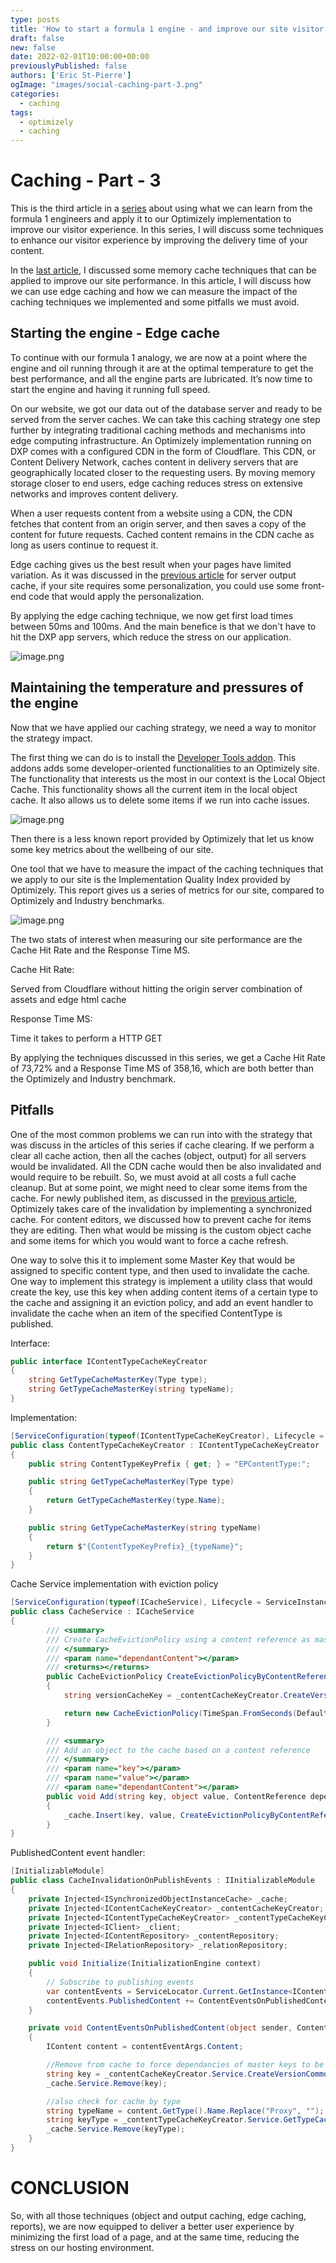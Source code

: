 ```yaml
---
type: posts
title: 'How to start a formula 1 engine - and improve our site visitor experience (part 3)'
draft: false
new: false
date: 2022-02-01T10:00:00+00:00
previouslyPublished: false
authors: ['Eric St-Pierre']
ogImage: "images/social-caching-part-3.png"
categories:
  - caching
tags:
  - optimizely
  - caching
---
```


# Caching - Part - 3

This is the third article in a [series](https://eric.st-pierre.xyz/categories/caching/) about using what we can learn from the formula 1 engineers and apply it to our Optimizely implementation to improve our visitor experience. In this series, I will discuss some techniques to enhance our visitor experience by improving the delivery time of your content.

In the [last article](https://eric.st-pierre.xyz/posts/caching-strategy-part-2/), I discussed some memory cache techniques that can be applied to improve our site performance.   In this article, I will discuss how we can use edge caching and how we can measure the impact of the caching techniques we implemented and some pitfalls we must avoid.

## Starting the engine - Edge cache

To continue with our formula 1 analogy, we are now at a point where the engine and oil running through it are at the optimal temperature to get the best performance, and all the engine parts are lubricated.  It’s now time to start the engine and having it running full speed.

On our website, we got our data out of the database server and ready to be served from the server caches.  We can take this caching strategy one step further by integrating traditional caching methods and mechanisms into edge computing infrastructure. An Optimizely implementation running on DXP comes with a configured CDN in the form of Cloudflare. This CDN, or Content Delivery Network, caches content in delivery servers that are geographically located closer to the requesting users.  By moving memory storage closer to end users, edge caching reduces stress on extensive networks and improves content delivery.

When a user requests content from a website using a CDN, the CDN fetches that content from an origin server, and then saves a copy of the content for future requests. Cached content remains in the CDN cache as long as users continue to request it.

Edge caching gives us the best result when your pages have limited variation.  As it was discussed in the [previous article](https://eric.st-pierre.xyz/posts/caching-strategy-part-2/) for server output cache, if your site requires some personalization, you could use some front-end code that would apply the personalization.

By applying the edge caching technique, we now get first load times between 50ms and 100ms.  And the main benefice is that we don't have to hit the DXP app servers, which reduce the stress on our application.

![image.png](images/benchmark-1.png)

## Maintaining the temperature and pressures of the engine

Now that we have applied our caching strategy, we need a way to monitor the strategy impact.

The first thing we can do is to install the [Developer Tools addon](https://nuget.optimizely.com/package?id=EPiServer.DeveloperTools).  This addons adds some developer-oriented functionalities to an Optimizely site.  The functionality that interests us the most in our context is the Local Object Cache.  This functionality shows all the current item in the local object cache.  It also allows us to delete some items if we run into cache issues.

![image.png](images/optimizely-developer-tools.png)

Then there is a less known report provided by Optimizely that let us know some key metrics about the wellbeing of our site.

One tool that we have to measure the impact of the caching techniques that we apply to our site is the Implementation Quality Index provided by Optimizely.  This report gives us a series of metrics for our site, compared to Optimizely and Industry benchmarks.

![image.png](images/report-quality-index.png)

The two stats of interest when measuring our site performance are the Cache Hit Rate and the Response Time MS.

Cache Hit Rate:

Served from Cloudflare without hitting the origin server combination of assets and edge html cache

Response Time MS:

Time it takes to perform a HTTP GET

By applying the techniques discussed in this series, we get a Cache Hit Rate of 73,72% and a Response Time MS of 358,16, which are both better than the Optimizely and Industry benchmark.

## Pitfalls

One of the most common problems we can run into with the strategy that was discuss in the articles of this series if cache clearing.  If we perform a clear all cache action, then all the caches (object, output) for all servers would be invalidated.  All the CDN cache would then be also invalidated and would require to be rebuilt.  So, we must avoid at all costs a full cache cleanup.  But at some point, we might need to clear some items from the cache.  For newly published item, as discussed in the [previous article](https://eric.st-pierre.xyz/posts/caching-strategy-part-2/), Optimizely takes care of the invalidation by implementing a synchronized cache.  For content editors, we discussed how to prevent cache for items they are editing.  Then what would be missing is the custom object cache and some items for which you would want to force a cache refresh.

One way to solve this it to implement some Master Key that would be assigned to specific content type, and then used to invalidate the cache.  One way to implement this strategy is implement a utility class that would create the key, use this key when adding content items of a certain type to the cache and assigning it an eviction policy, and add an event handler to invalidate the cache when an item of the specified ContentType is published.

Interface:

```cs
public interface IContentTypeCacheKeyCreator
{
    string GetTypeCacheMasterKey(Type type);
    string GetTypeCacheMasterKey(string typeName);
}
```

Implementation:

```cs
[ServiceConfiguration(typeof(IContentTypeCacheKeyCreator), Lifecycle = ServiceInstanceScope.Transient)]
public class ContentTypeCacheKeyCreator : IContentTypeCacheKeyCreator
{
    public string ContentTypeKeyPrefix { get; } = "EPContentType:";

    public string GetTypeCacheMasterKey(Type type)
    {
        return GetTypeCacheMasterKey(type.Name);
    }

    public string GetTypeCacheMasterKey(string typeName)
    {
        return $"{ContentTypeKeyPrefix}_{typeName}";
    }
}
```

Cache Service implementation with eviction policy

```cs
[ServiceConfiguration(typeof(ICacheService), Lifecycle = ServiceInstanceScope.Transient)]
public class CacheService : ICacheService
{
        /// <summary>
        /// Create CacheEvictionPolicy using a content reference as master key
        /// </summary>
        /// <param name="dependantContent"></param>
        /// <returns></returns>
        public CacheEvictionPolicy CreateEvictionPolicyByContentReference(ContentReference dependantContent)
        {
            string versionCacheKey = _contentCacheKeyCreator.CreateVersionCommonCacheKey(dependantContent);

            return new CacheEvictionPolicy(TimeSpan.FromSeconds(DefaultCacheDurationInSeconds), CacheTimeoutType.Sliding, null, new string[] { versionCacheKey });
        }

        /// <summary>
        /// Add an object to the cache based on a content reference
        /// </summary>
        /// <param name="key"></param>
        /// <param name="value"></param>
        /// <param name="dependantContent"></param>
        public void Add(string key, object value, ContentReference dependantContent)
        {
            _cache.Insert(key, value, CreateEvictionPolicyByContentReference(dependantContent));
        }
}
```

PublishedContent event handler:

```cs
[InitializableModule]
public class CacheInvalidationOnPublishEvents : IInitializableModule
{
    private Injected<ISynchronizedObjectInstanceCache> _cache;
    private Injected<IContentCacheKeyCreator> _contentCacheKeyCreator;
    private Injected<IContentTypeCacheKeyCreator> _contentTypeCacheKeyCreator;
    private Injected<IClient> _client;
    private Injected<IContentRepository> _contentRepository;
    private Injected<IRelationRepository> _relationRepository;

    public void Initialize(InitializationEngine context)
    {
        // Subscribe to publishing events
        var contentEvents = ServiceLocator.Current.GetInstance<IContentEvents>();
        contentEvents.PublishedContent += ContentEventsOnPublishedContent;
    }

    private void ContentEventsOnPublishedContent(object sender, ContentEventArgs contentEventArgs)
    {
        IContent content = contentEventArgs.Content;

        //Remove from cache to force dependancies of master keys to be also removed
        string key = _contentCacheKeyCreator.Service.CreateVersionCommonCacheKey(content.ContentLink);
        _cache.Service.Remove(key);

        //also check for cache by type
        string typeName = content.GetType().Name.Replace("Proxy", "");
        string keyType = _contentTypeCacheKeyCreator.Service.GetTypeCacheMasterKey(typeName);
        _cache.Service.Remove(keyType);
    }
}
```

# CONCLUSION

So, with all those techniques (object and output caching, edge caching, reports), we are now equipped to deliver a better user experience by minimizing the first load of a page, and at the same time, reducing the stress on our hosting environment.

